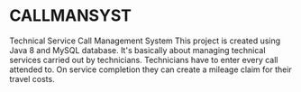 # CALLMANSYST
Technical Service Call Management System
This project is created using Java 8 and MySQL database. 
It's basically about managing technical services carried out by technicians. Technicians have to enter every call attended to. On service completion
they can create a mileage claim for their travel costs. 
